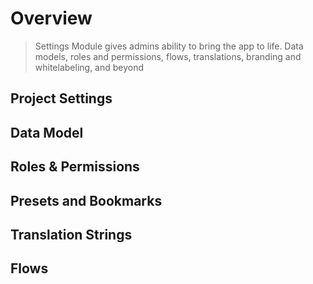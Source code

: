 # Overview

> Settings Module gives admins ability to bring the app to life. Data models, roles and permissions, flows,
> translations, branding and whitelabeling, and beyond

<!-- Intro Video -->

## Project Settings

## Data Model

## Roles & Permissions

## Presets and Bookmarks

## Translation Strings

## Flows
